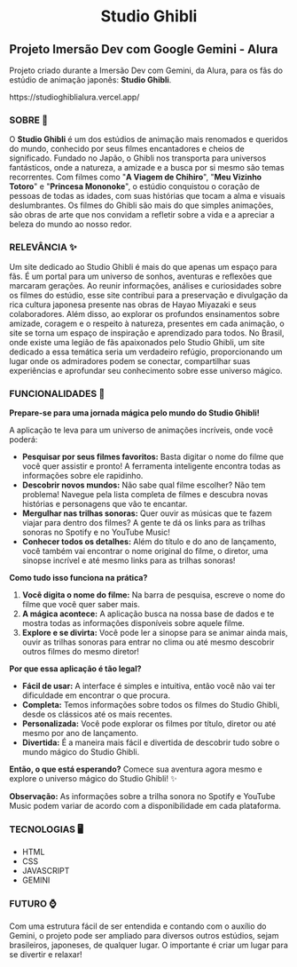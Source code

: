 <h1 align="center">Studio Ghibli</h1>
<h2>Projeto Imersão Dev com Google Gemini - Alura</h2>

Projeto criado durante a Imersão Dev com Gemini, da Alura, para os fãs do estúdio de animação japonês: **Studio Ghibli**.
<p>https://studioghiblialura.vercel.app/</p>

### SOBRE 🎦
O **Studio Ghibli** é um dos estúdios de animação mais renomados e queridos do mundo, conhecido por seus filmes encantadores e cheios de significado. Fundado no Japão, o Ghibli nos transporta para universos fantásticos, onde a natureza, a amizade e a busca por si mesmo são temas recorrentes. Com filmes como "**A Viagem de Chihiro**", "**Meu Vizinho Totoro**" e "**Princesa Mononoke**", o estúdio conquistou o coração de pessoas de todas as idades, com suas histórias que tocam a alma e visuais deslumbrantes. Os filmes do Ghibli são mais do que simples animações, são obras de arte que nos convidam a refletir sobre a vida e a apreciar a beleza do mundo ao nosso redor.

### RELEVÂNCIA ✨
Um site dedicado ao Studio Ghibli é mais do que apenas um espaço para fãs. É um portal para um universo de sonhos, aventuras e reflexões que marcaram gerações. Ao reunir informações, análises e curiosidades sobre os filmes do estúdio, esse site contribui para a preservação e divulgação da rica cultura japonesa presente nas obras de Hayao Miyazaki e seus colaboradores. Além disso, ao explorar os profundos ensinamentos sobre amizade, coragem e o respeito à natureza, presentes em cada animação, o site se torna um espaço de inspiração e aprendizado para todos. No Brasil, onde existe uma legião de fãs apaixonados pelo Studio Ghibli, um site dedicado a essa temática seria um verdadeiro refúgio, proporcionando um lugar onde os admiradores podem se conectar, compartilhar suas experiências e aprofundar seu conhecimento sobre esse universo mágico.

### FUNCIONALIDADES 🔨
**Prepare-se para uma jornada mágica pelo mundo do Studio Ghibli!** 

A aplicação te leva para um universo de animações incríveis, onde você poderá:

* **Pesquisar por seus filmes favoritos:** Basta digitar o nome do filme que você quer assistir e pronto! A ferramenta inteligente encontra todas as informações sobre ele rapidinho. 
* **Descobrir novos mundos:** Não sabe qual filme escolher? Não tem problema! Navegue pela lista completa de filmes e descubra novas histórias e personagens que vão te encantar.
* **Mergulhar nas trilhas sonoras:** Quer ouvir as músicas que te fazem viajar para dentro dos filmes? A gente te dá os links para as trilhas sonoras no Spotify e no YouTube Music! 
* **Conhecer todos os detalhes:** Além do título e do ano de lançamento, você também vai encontrar o nome original do filme, o diretor, uma sinopse incrível e até mesmo links para as trilhas sonoras! 

**Como tudo isso funciona na prática?** 

1. **Você digita o nome do filme:** Na barra de pesquisa, escreve o nome do filme que você quer saber mais.
2. **A mágica acontece:** A aplicação busca na nossa base de dados e te mostra todas as informações disponíveis sobre aquele filme.
3. **Explore e se divirta:** Você pode ler a sinopse para se animar ainda mais, ouvir as trilhas sonoras para entrar no clima ou até mesmo descobrir outros filmes do mesmo diretor!

**Por que essa aplicação é tão legal?** 

* **Fácil de usar:** A interface é simples e intuitiva, então você não vai ter dificuldade em encontrar o que procura.
* **Completa:** Temos informações sobre todos os filmes do Studio Ghibli, desde os clássicos até os mais recentes.
* **Personalizada:** Você pode explorar os filmes por título, diretor ou até mesmo por ano de lançamento.
* **Divertida:** É a maneira mais fácil e divertida de descobrir tudo sobre o mundo mágico do Studio Ghibli.

**Então, o que está esperando?** Comece sua aventura agora mesmo e explore o universo mágico do Studio Ghibli! ✨

**Observação:** As informações sobre a trilha sonora no Spotify e YouTube Music podem variar de acordo com a disponibilidade em cada plataforma.

### TECNOLOGIAS 🖥️
* HTML
* CSS
* JAVASCRIPT
* GEMINI

### FUTURO ⌚
Com uma estrutura fácil de ser entendida e contando com o auxílio do Gemini, o projeto pode ser ampliado para diversos outros estúdios, sejam brasileiros, japoneses, de qualquer lugar. O importante é criar um lugar para se divertir e relaxar!
